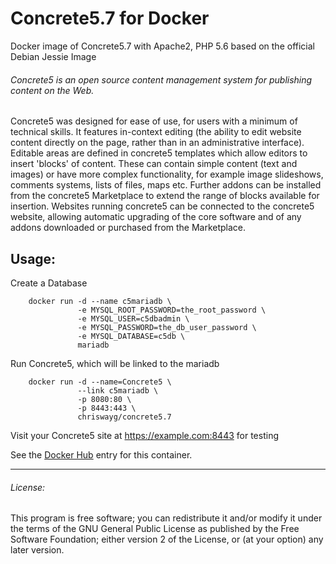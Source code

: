 # Concrete5.7 for Docker
Docker image of Concrete5.7 with Apache2, PHP 5.6 based on the official Debian Jessie Image

###### Concrete5 is an open source content management system for publishing content on the Web.

Concrete5 was designed for ease of use, for users with a minimum of technical skills. It features in-context editing (the ability to edit website content directly on the page, rather than in an administrative interface). Editable areas are defined in concrete5 templates which allow editors to insert 'blocks' of content. These can contain simple content (text and images) or have more complex functionality, for example image slideshows, comments systems, lists of files, maps etc. Further addons can be installed from the concrete5 Marketplace to extend the range of blocks available for insertion. Websites running concrete5 can be connected to the concrete5 website, allowing automatic upgrading of the core software and of any addons downloaded or purchased from the Marketplace.

## Usage:

Create a Database

		docker run -d --name c5mariadb \
				   -e MYSQL_ROOT_PASSWORD=the_root_password \
				   -e MYSQL_USER=c5dbadmin \
				   -e MYSQL_PASSWORD=the_db_user_password \ 
				   -e MYSQL_DATABASE=c5db \
				   mariadb

Run Concrete5, which will be linked to the mariadb

		docker run -d --name=Concrete5 \
				   --link c5mariadb \
				   -p 8080:80 \
				   -p 8443:443 \
				   chriswayg/concrete5.7
				   
Visit your Concrete5 site at https://example.com:8443 for testing

See the [Docker Hub](https://hub.docker.com/r/chriswayg/concrete5.7/) entry for this container.

---
###### License:
This program is free software; you can redistribute it and/or modify it under the terms of the GNU General Public License as published by the Free Software Foundation; either version 2 of the License, or (at your option) any later version.
